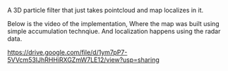 A 3D particle filter that just takes pointcloud and map localizes in it. 

Below is the video of the implementation, Where the map was built using simple accumulation technqiue. 
And localization happens using the radar data. 

https://drive.google.com/file/d/1ym7pP7-5VVcm53IJhRHHiRXGZmW7LE12/view?usp=sharing 
